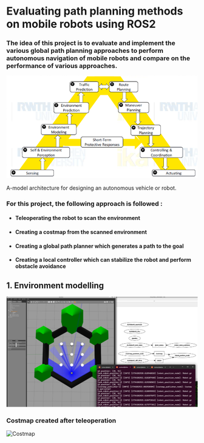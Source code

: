 # Evaluating path planning methods on mobile robots using ROS2

### The idea of this project is to evaluate and implement the various global path planning approaches to perform autonomous navigation of mobile robots and compare on the performance of various approaches.

![A-model Architecture](images/A_model.jpg)
<caption>A-model architecture for designing an autonomous vehicle or robot.</caption>

### For this project, the following approach is followed :

* #### Teleoperating the robot to scan the environment
* #### Creating a costmap from the scanned environment
* #### Creating a global path planner which generates a path to the goal
* #### Creating a local controller which can stabilize the robot and perform obstacle avoidance

## 1. Environment modelling
![scanning the environment](images/intro_image_project.png)

### Costmap created after teleoperation
![Costmap](images/map.yaml)

